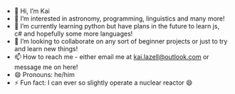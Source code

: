 - 👋 Hi, I’m Kai
- 👀 I’m interested in astronomy, programming, linguistics and many more!
- 🌱 I’m currently learning python but have plans in the future to learn js, c# and hopefully some more languages!
- 💞️ I’m looking to collaborate on any sort of beginner projects or just to try and learn new things!
- 📫 How to reach me - either email me at kai.lazell@outlook.com or message me on here!
- 😄 Pronouns: he/him
- ⚡ Fun fact: I can ever so slightly operate a nuclear reactor 😄

<!---
Kaizercoding/Kaizercoding is a ✨ special ✨ repository because its `README.md` (this file) appears on your GitHub profile.
You can click the Preview link to take a look at your changes.
--->
